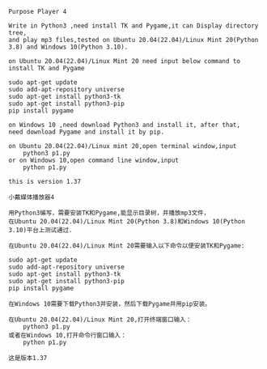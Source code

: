     Purpose Player 4

    Write in Python3 ,need install TK and Pygame,it can Display directory tree,
    and play mp3 files,tested on Ubuntu 20.04(22.04)/Linux Mint 20(Python 3.8) and Windows 10(Python 3.10).

    on Ubuntu 20.04(22.04)/Linux Mint 20 need input below command to install TK and Pygame

    sudo apt-get update
    sudo add-apt-repository universe
    sudo apt-get install python3-tk
    sudo apt-get install python3-pip
    pip install pygame

    on Windows 10 ,need download Python3 and install it, after that,
    need download Pygame and install it by pip.

    on Ubuntu 20.04(22.04)/Linux mint 20,open terminal window,input 
        python3 p1.py
    or on Windows 10,open command line window,input
        python p1.py

    this is version 1.37
    
    小戴媒体播放器4

    用Python3编写，需要安装TK和Pygame,能显示目录树，并播放mp3文件，
    在Ubuntu 20.04(22.04)/Linux Mint 20(Python 3.8)和Windows 10(Python 3.10)平台上测试通过.

    在Ubuntu 20.04(22.04)/Linux Mint 20需要输入以下命令以便安装TK和Pygame:

    sudo apt-get update
    sudo add-apt-repository universe
    sudo apt-get install python3-tk
    sudo apt-get install python3-pip
    pip install pygame

    在Windows 10需要下载Python3并安装，然后下载Pygame并用pip安装。

    在Ubuntu 20.04(22.04)/Linux Mint 20,打开终端窗口输入：
        python3 p1.py
    或者在Windows 10,打开命令行窗口输入：
        python p1.py

    这是版本1.37


